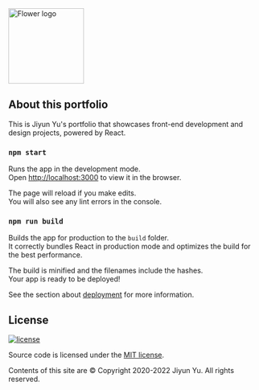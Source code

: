 <img src="../master/public/img/flower-logo.png" alt="Flower logo" width="150" height="150" />

## About this portfolio

This is Jiyun Yu's portfolio that showcases front-end development and design projects, powered by React.

### `npm start`

Runs the app in the development mode.<br />
Open [http://localhost:3000](http://localhost:3000) to view it in the browser.

The page will reload if you make edits.<br />
You will also see any lint errors in the console.

### `npm run build`

Builds the app for production to the `build` folder.<br />
It correctly bundles React in production mode and optimizes the build for the best performance.

The build is minified and the filenames include the hashes.<br />
Your app is ready to be deployed!

See the section about [deployment](https://facebook.github.io/create-react-app/docs/deployment) for more information.

## License 

[![license](https://img.shields.io/github/license/DAVFoundation/captain-n3m0.svg?style=flat-square)](https://github.com/DAVFoundation/captain-n3m0/blob/master/LICENSE)

Source code is licensed under the [MIT license](http://opensource.org/licenses/mit-license.php).

Contents of this site are © Copyright 2020-2022 Jiyun Yu. All rights reserved.
